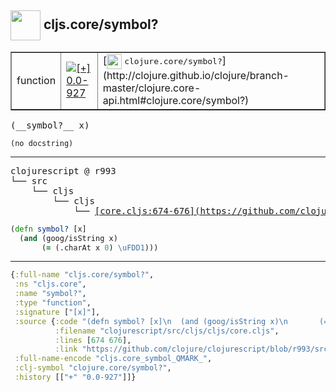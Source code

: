 ## <img width="48px" valign="middle" src="http://i.imgur.com/Hi20huC.png"> cljs.core/symbol?

 <table border="1">
<tr>
<td>function</td>
<td><a href="https://github.com/cljsinfo/api-refs/tree/0.0-927"><img valign="middle" alt="[+] 0.0-927" src="https://img.shields.io/badge/+-0.0--927-lightgrey.svg"></a> </td>
<td>
[<img height="24px" valign="middle" src="http://i.imgur.com/1GjPKvB.png"> <samp>clojure.core/symbol?</samp>](http://clojure.github.io/clojure/branch-master/clojure.core-api.html#clojure.core/symbol?)
</td>
</tr>
</table>

 <samp>
(__symbol?__ x)<br>
</samp>

```
(no docstring)
```

---

 <pre>
clojurescript @ r993
└── src
    └── cljs
        └── cljs
            └── <ins>[core.cljs:674-676](https://github.com/clojure/clojurescript/blob/r993/src/cljs/cljs/core.cljs#L674-L676)</ins>
</pre>

```clj
(defn symbol? [x]
  (and (goog/isString x)
       (= (.charAt x 0) \uFDD1)))
```


---

```clj
{:full-name "cljs.core/symbol?",
 :ns "cljs.core",
 :name "symbol?",
 :type "function",
 :signature ["[x]"],
 :source {:code "(defn symbol? [x]\n  (and (goog/isString x)\n       (= (.charAt x 0) \\uFDD1)))",
          :filename "clojurescript/src/cljs/cljs/core.cljs",
          :lines [674 676],
          :link "https://github.com/clojure/clojurescript/blob/r993/src/cljs/cljs/core.cljs#L674-L676"},
 :full-name-encode "cljs.core_symbol_QMARK_",
 :clj-symbol "clojure.core/symbol?",
 :history [["+" "0.0-927"]]}

```
